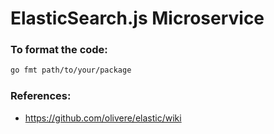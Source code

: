 # ElasticSearch.js Microservice

### To format the code:

```sh
go fmt path/to/your/package
```


### References:
* https://github.com/olivere/elastic/wiki
